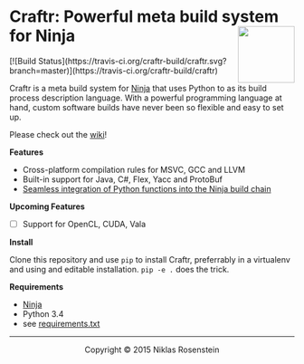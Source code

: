 <h1>Craftr: Powerful meta build system for Ninja
<img align="right" height="100" src="http://i.imgur.com/i3hYFZ3.png"></h1>
[![Build Status](https://travis-ci.org/craftr-build/craftr.svg?branch=master)](https://travis-ci.org/craftr-build/craftr)

Craftr is a meta build system for [Ninja][] that uses Python to as its
build process description language. With a powerful programming language
at hand, custom software builds have never been so flexible and easy to
set up.

Please check out the [wiki][]!

__Features__

- Cross-platform compilation rules for MSVC, GCC and LLVM
- Built-in support for Java, C#, Flex, Yacc and ProtoBuf
- [Seamless integration of Python functions into the Ninja build chain][craftr-daemon]

__Upcoming Features__

- [ ] Support for OpenCL, CUDA, Vala

__Install__

Clone this repository and use `pip` to install Craftr, preferrably in a virtualenv and using
and editable installation. `pip -e .` does the trick.

__Requirements__

- [Ninja][]
- Python 3.4
- see [requirements.txt](requirements.txt)

----

<p align="center">Copyright &copy; 2015  Niklas Rosenstein</p>

  [Ninja]: https://github.com/ninja-build/ninja
  [wiki]: https://github.com/craftr-build/craftr/wiki
  [craftr-daemon]: https://github.com/craftr-build/craftr/wiki/Call-Python-functions-from-Ninja
